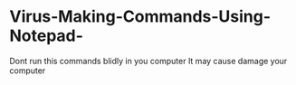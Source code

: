 # Virus-Making-Commands-Using-Notepad-

Dont run this commands blidly in you computer
It may cause damage your computer
